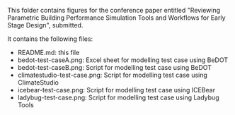 This folder contains figures for the conference paper entitled "Reviewing Parametric Building Performance Simulation Tools and Workflows for Early Stage Design", submitted.

It contains the following files:

* README.md: this file
* bedot-test-caseA.png: Excel sheet for modelling test case using BeDOT
* bedot-test-caseB.png: Script for modelling test case using BeDOT
* climatestudio-test-case.png: Script for modelling test case using ClimateStudio
* icebear-test-case.png: Script for modelling test case using ICEBear
* ladybug-test-case.png: Script for modelling test case using Ladybug Tools